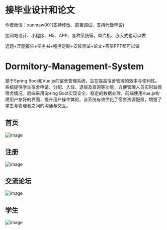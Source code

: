 # 接毕业设计和论文
作者微信：xunmaw001(支持修改、部署调试、支持代做毕设)

接网站设计、小程序、H5、APP、各种系统等，单片机、嵌入式也可以做

选题+开题报告+任务书+程序定制+安装测试+论文+答辩PPT都可以做
# Dormitory-Management-System
基于Spring Boot和Vue.js的宿舍管理系统，旨在提高宿舍管理的效率与便利性。系统提供学生宿舍申请、分配、入住、退宿及查询等功能，方便管理人员实时监控宿舍情况。后端采用Spring Boot实现安全、稳定的数据处理，前端使用Vue.js构建用户友好的界面，提升用户操作体验。该系统有效优化了宿舍资源配置，增强了学生与管理者之间的沟通与交互。
## 首页
![image](https://github.com/user-attachments/assets/b3fc328c-6572-4370-b267-c24a1bb1810f)
## 注册
![image](https://github.com/user-attachments/assets/06205f5b-2063-465e-a801-a6192b02d264)
## 交流论坛
![image](https://github.com/user-attachments/assets/b70546f7-0c03-4373-b849-274fafc9684a)
## 学生
![image](https://github.com/user-attachments/assets/9f999020-b1f7-4d02-9fc3-ba9af864061a)
